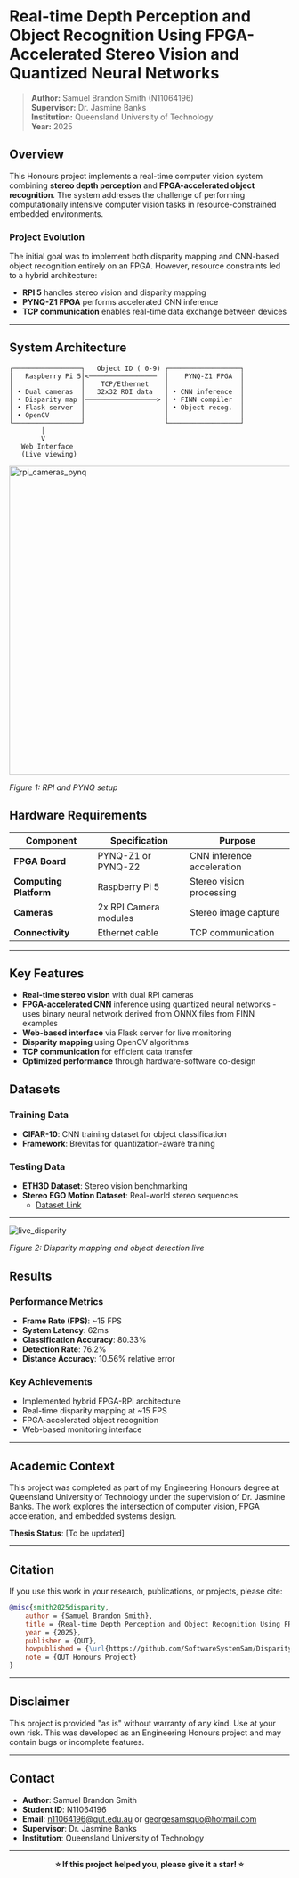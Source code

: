 # Real-time Depth Perception and Object Recognition Using FPGA-Accelerated Stereo Vision and Quantized Neural Networks

> **Author:** Samuel Brandon Smith (N11064196)  
> **Supervisor:** Dr. Jasmine Banks  
> **Institution:** Queensland University of Technology  
> **Year:** 2025

## Overview

This Honours project implements a real-time computer vision system combining **stereo depth perception** and **FPGA-accelerated object recognition**. The system addresses the challenge of performing computationally intensive computer vision tasks in resource-constrained embedded environments.

### Project Evolution
The initial goal was to implement both disparity mapping and CNN-based object recognition entirely on an FPGA. However, resource constraints led to a hybrid architecture:
- **RPI 5** handles stereo vision and disparity mapping
- **PYNQ-Z1 FPGA** performs accelerated CNN inference
- **TCP communication** enables real-time data exchange between devices

---

##  System Architecture

```
┌─────────────────┐   Object ID ( 0-9) ┌──────────────────┐
│   Raspberry Pi 5│<─────────────────  │    PYNQ-Z1 FPGA  │
│                 │    TCP/Ethernet    │                  │
│ • Dual cameras  │   32x32 ROI data   │ • CNN inference  │
│ • Disparity map │──────────────────> │ • FINN compiler  │
│ • Flask server  │                    │ • Object recog.  │
│ • OpenCV        │                    │                  │
└─────────────────┘                    └──────────────────┘
        │
        V
   Web Interface
   (Live viewing)
```

<img width="751" height="554" alt="rpi_cameras_pynq" src="https://github.com/user-attachments/assets/03d2fd46-0328-4870-8db5-6dd6ba470007" />

*Figure 1: RPI and PYNQ setup*


##  Hardware Requirements

| Component | Specification | Purpose |
|-----------|---------------|---------|
| **FPGA Board** | PYNQ-Z1 or PYNQ-Z2 | CNN inference acceleration |
| **Computing Platform** | Raspberry Pi 5 | Stereo vision processing |
| **Cameras** | 2x RPI Camera modules | Stereo image capture |
| **Connectivity** | Ethernet cable | TCP communication |
---

##  Key Features

-  **Real-time stereo vision** with dual RPI cameras
-  **FPGA-accelerated CNN** inference using quantized neural networks - uses binary neural network derived from ONNX files from FINN examples
-  **Web-based interface** via Flask server for live monitoring
-  **Disparity mapping** using OpenCV algorithms
-  **TCP communication** for efficient data transfer
-  **Optimized performance** through hardware-software co-design

## Datasets

### Training Data
- **CIFAR-10**: CNN training dataset for object classification
- **Framework**: Brevitas for quantization-aware training

### Testing Data
- **ETH3D Dataset**: Stereo vision benchmarking
- **Stereo EGO Motion Dataset**: Real-world stereo sequences
  - [Dataset Link](https://lmb.informatik.uni-freiburg.de/resources/datasets/StereoEgomotion.en.html)

---




![live_disparity](https://github.com/user-attachments/assets/cca29f6d-c333-47bc-bf03-3e223c5034a9)

*Figure 2: Disparity mapping and object detection live*

## Results

### Performance Metrics 
- **Frame Rate (FPS)**: ~15 FPS
- **System Latency**: 62ms
- **Classification Accuracy**: 80.33%
- **Detection Rate**: 76.2%
- **Distance Accuracy**: 10.56% relative error 

### Key Achievements
-  Implemented hybrid FPGA-RPI architecture
-  Real-time disparity mapping at ~15 FPS
-  FPGA-accelerated object recognition
-  Web-based monitoring interface
---

## Academic Context

This project was completed as part of my Engineering Honours degree at Queensland University of Technology under the supervision of Dr. Jasmine Banks. The work explores the intersection of computer vision, FPGA acceleration, and embedded systems design.

**Thesis Status**: [To be updated]

---

## Citation

If you use this work in your research, publications, or projects, please cite:

```bibtex
@misc{smith2025disparity,
    author = {Samuel Brandon Smith},
    title = {Real-time Depth Perception and Object Recognition Using FPGA-Accelerated Stereo Vision and Quantized Neural Networks},
    year = {2025},
    publisher = {QUT},
    howpublished = {\url{https://github.com/SoftwareSystemSam/Disparity-Mapping-and-CNN-on-PYNQ-Z1}},
    note = {QUT Honours Project}
}
```

---

## Disclaimer

This project is provided "as is" without warranty of any kind. Use at your own risk. This was developed as an Engineering Honours project and may contain bugs or incomplete features.

---

## Contact

- **Author**: Samuel Brandon Smith
- **Student ID**: N11064196  
- **Email**: n11064196@qut.edu.au or georgesamsquo@hotmail.com
- **Supervisor**: Dr. Jasmine Banks
- **Institution**: Queensland University of Technology

---

<div align="center">
  <strong>⭐ If this project helped you, please give it a star! ⭐</strong>
</div>
